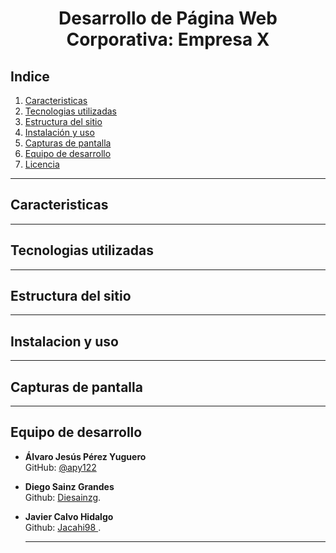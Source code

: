 # <p align="center"> Desarrollo de Página Web Corporativa: Empresa X</p>

## Indice
1. [Caracteristicas](#caracteristicas)
2. [Tecnologias utilizadas](#tecnologias-utilizadas)
3. [Estructura del sitio](#estructura-del-sitio)
4. [Instalación y uso](#instalación-y-uso)
5. [Capturas de pantalla](#capturas-de-pantalla)
6. [Equipo de desarrollo](#equipo-de-desarrollo)
7. [Licencia](#licencia)

---
## Caracteristicas

---
## Tecnologias utilizadas

---
## Estructura del sitio

---
## Instalacion y uso

---
## Capturas de pantalla

---
## Equipo de desarrollo

- **Álvaro Jesús Pérez Yuguero**  
  GitHub: [@apy122](https://github.com/apy122)
- **Diego Sainz Grandes**  
  Github: [Diesainzg](https://github.com/Diesainzg).
- **Javier Calvo Hidalgo**  
  Github: [Jacahi98 ](https://github.com/Jacahi98).  

  ---
